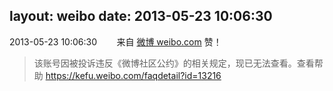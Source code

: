 layout: weibo
date: 2013-05-23 10:06:30
---
<meta name="referrer" content="no-referrer" />

2013-05-23 10:06:30  &nbsp;&nbsp;&nbsp;&nbsp;&nbsp;&nbsp; 来自 <a href="http://weibo.com/" rel="nofollow">微博 weibo.com</a>
赞！
>  该账号因被投诉违反《微博社区公约》的相关规定，现已无法查看。查看帮助 https://kefu.weibo.com/faqdetail?id=13216
